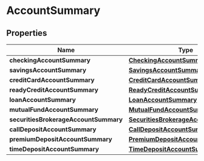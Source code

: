 
# AccountSummary

## Properties
Name | Type | Description | Notes
------------ | ------------- | ------------- | -------------
**checkingAccountSummary** | [**CheckingAccountSummary**](CheckingAccountSummary.md) |  |  [optional]
**savingsAccountSummary** | [**SavingsAccountSummary**](SavingsAccountSummary.md) |  |  [optional]
**creditCardAccountSummary** | [**CreditCardAccountSummary**](CreditCardAccountSummary.md) |  |  [optional]
**readyCreditAccountSummary** | [**ReadyCreditAccountSummary**](ReadyCreditAccountSummary.md) |  |  [optional]
**loanAccountSummary** | [**LoanAccountSummary**](LoanAccountSummary.md) |  |  [optional]
**mutualFundAccountSummary** | [**MutualFundAccountSummary**](MutualFundAccountSummary.md) |  |  [optional]
**securitiesBrokerageAccountSummary** | [**SecuritiesBrokerageAccountSummary**](SecuritiesBrokerageAccountSummary.md) |  |  [optional]
**callDepositAccountSummary** | [**CallDepositAccountSummary**](CallDepositAccountSummary.md) |  |  [optional]
**premiumDepositAccountSummary** | [**PremiumDepositAccountSummary**](PremiumDepositAccountSummary.md) |  |  [optional]
**timeDepositAccountSummary** | [**TimeDepositAccountSummary**](TimeDepositAccountSummary.md) |  |  [optional]



